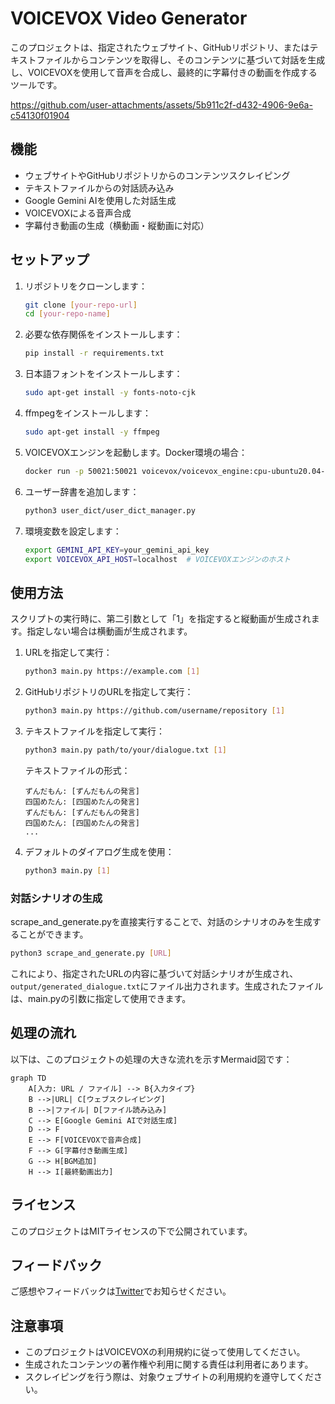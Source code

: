 # VOICEVOX Video Generator

このプロジェクトは、指定されたウェブサイト、GitHubリポジトリ、またはテキストファイルからコンテンツを取得し、そのコンテンツに基づいて対話を生成し、VOICEVOXを使用して音声を合成し、最終的に字幕付きの動画を作成するツールです。

https://github.com/user-attachments/assets/5b911c2f-d432-4906-9e6a-c54130f01904

## 機能

- ウェブサイトやGitHubリポジトリからのコンテンツスクレイピング
- テキストファイルからの対話読み込み
- Google Gemini AIを使用した対話生成
- VOICEVOXによる音声合成
- 字幕付き動画の生成（横動画・縦動画に対応）

## セットアップ

1. リポジトリをクローンします：

   ```bash
   git clone [your-repo-url]
   cd [your-repo-name]
   ```

2. 必要な依存関係をインストールします：

   ```bash
   pip install -r requirements.txt
   ```

3. 日本語フォントをインストールします：

   ```bash
   sudo apt-get install -y fonts-noto-cjk
   ```

4. ffmpegをインストールします：

   ```bash
   sudo apt-get install -y ffmpeg
   ```

5. VOICEVOXエンジンを起動します。Docker環境の場合：

   ```bash
   docker run -p 50021:50021 voicevox/voicevox_engine:cpu-ubuntu20.04-latest
   ```

6. ユーザー辞書を追加します：

   ```bash
   python3 user_dict/user_dict_manager.py
   ```

7. 環境変数を設定します：

   ```bash
   export GEMINI_API_KEY=your_gemini_api_key
   export VOICEVOX_API_HOST=localhost  # VOICEVOXエンジンのホスト
   ```

## 使用方法

スクリプトの実行時に、第二引数として「1」を指定すると縦動画が生成されます。指定しない場合は横動画が生成されます。

1. URLを指定して実行：

   ```bash
   python3 main.py https://example.com [1]
   ```

2. GitHubリポジトリのURLを指定して実行：

   ```bash
   python3 main.py https://github.com/username/repository [1]
   ```

3. テキストファイルを指定して実行：

   ```bash
   python3 main.py path/to/your/dialogue.txt [1]
   ```

   テキストファイルの形式：

   ```text
   ずんだもん: [ずんだもんの発言]
   四国めたん: [四国めたんの発言]
   ずんだもん: [ずんだもんの発言]
   四国めたん: [四国めたんの発言]
   ...
   ```

4. デフォルトのダイアログ生成を使用：

   ```bash
   python3 main.py [1]
   ```

### 対話シナリオの生成

scrape_and_generate.pyを直接実行することで、対話のシナリオのみを生成することができます。

```bash
python3 scrape_and_generate.py [URL]
```

これにより、指定されたURLの内容に基づいて対話シナリオが生成され、`output/generated_dialogue.txt`にファイル出力されます。生成されたファイルは、main.pyの引数に指定して使用できます。

## 処理の流れ

以下は、このプロジェクトの処理の大きな流れを示すMermaid図です：

```mermaid
graph TD
    A[入力: URL / ファイル] --> B{入力タイプ}
    B -->|URL| C[ウェブスクレイピング]
    B -->|ファイル| D[ファイル読み込み]
    C --> E[Google Gemini AIで対話生成]
    D --> F
    E --> F[VOICEVOXで音声合成]
    F --> G[字幕付き動画生成]
    G --> H[BGM追加]
    H --> I[最終動画出力]
```

## ライセンス

このプロジェクトはMITライセンスの下で公開されています。

## フィードバック

ご感想やフィードバックは[Twitter](https://x.com/aegisfleet)でお知らせください。

## 注意事項

- このプロジェクトはVOICEVOXの利用規約に従って使用してください。
- 生成されたコンテンツの著作権や利用に関する責任は利用者にあります。
- スクレイピングを行う際は、対象ウェブサイトの利用規約を遵守してください。
